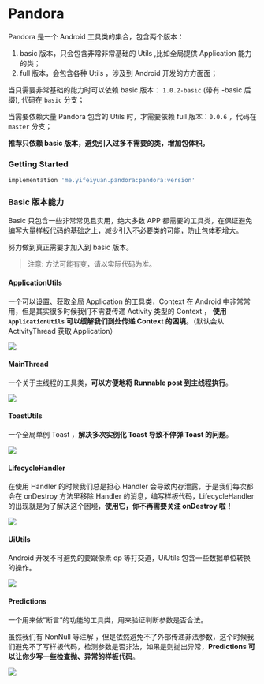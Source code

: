 # Pandora


Pandora 是一个 Android 工具类的集合，包含两个版本：

1. basic 版本，只会包含非常非常基础的 Utils ,比如全局提供 Application 能力的类；
2. full 版本，会包含各种 Utils ，涉及到 Android 开发的方方面面；

当只需要非常基础的能力时可以依赖 basic 版本： `1.0.2-basic` (带有 -basic 后缀), 代码在 `basic` 分支；

当需要依赖大量 Pandora 包含的 Utils 时，才需要依赖 full 版本：`0.0.6` ，代码在 `master` 分支；



**推荐只依赖 basic 版本，避免引入过多不需要的类，增加包体积。**



### Getting Started



```groovy
implementation 'me.yifeiyuan.pandora:pandora:version'
```



### Basic 版本能力



Basic 只包含一些非常常见且实用，绝大多数 APP 都需要的工具类，在保证避免编写大量样板代码的基础之上，减少引入不必要类的可能，防止包体积增大。



努力做到真正需要才加入到 basic 版本。

> 注意: 方法可能有变，请以实际代码为准。

#### ApplicationUtils



一个可以设置、获取全局 Application 的工具类，Context 在 Android 中非常常用，但是其实很多时候我们不需要传递 Activity 类型的 Context ， **使用 `ApplicationUtils` 可以缓解我们到处传递 Context 的困境**。（默认会从 ActivityThread 获取 Application）




![](./assets/applicationutils.png)



#### MainThread



一个关于主线程的工具类，**可以方便地将 Runnable post 到主线程执行**。



![](./assets/mainthread.png)



#### ToastUtils



一个全局单例 Toast ，**解决多次实例化 Toast 导致不停弹 Toast 的问题**。



![](./assets/toastutils.png)



#### LifecycleHandler



在使用 Handler 的时候我们总是担心 Handler 会导致内存泄露，于是我们每次都会在 onDestroy 方法里移除 Handler 的消息，编写样板代码，LifecycleHandler 的出现就是为了解决这个困境，**使用它，你不再需要关注 onDestroy 啦！**



![](./assets/lifecyclehandler.png)



#### UiUtils



Android 开发不可避免的要跟像素 dp 等打交道，UiUtils 包含一些数据单位转换的操作。



![](./assets/uiutils.png)





#### Predictions



一个用来做”断言”的功能的工具类，用来验证判断参数是否合法。

虽然我们有 NonNull 等注解 ，但是依然避免不了外部传递非法参数，这个时候我们避免不了写样板代码，检测参数是否非法，如果是则抛出异常，**Predictions 可以让你少写一些检查抛、异常的样板代码**。



![](./assets/predictions.png)

